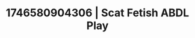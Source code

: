 ---
categories:
- Shibari art
- AI-generated
- Full-body chills
- Gothic romance
- ASMR
- Closeness kink
- Cosplay
- Eclectic erotica
image: /assets/images/1746580904306.jpg
layout: post
seo:
  description: Featured content with high-quality ABDL Play, Scat Fetish. HD images
    available.
  keywords: ABDL Play, Scat Fetish
  og_image: /assets/images/1746580904306.jpg
  schema_type: VisualArtwork
tags:
- ABDL Play
- Scat Fetish
- '#1746580904306'
title: 1746580904306 | Scat Fetish ABDL Play
---